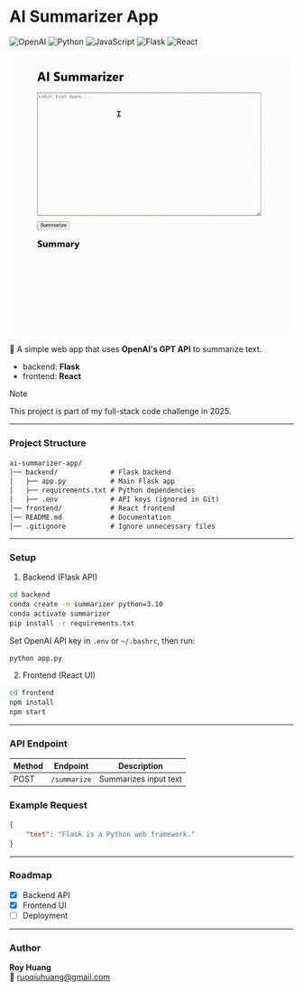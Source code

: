 # AI Summarizer App

<!-- Badges -->
![OpenAI](https://img.shields.io/badge/OpenAI-10A37F?style=for-the-badge&logo=openai&logoColor=white)
![Python](https://img.shields.io/badge/Python-3776AB?style=for-the-badge&logo=python&logoColor=white)
![JavaScript](https://img.shields.io/badge/JavaScript-F7DF1E?style=for-the-badge&logo=javascript&logoColor=black)
![Flask](https://img.shields.io/badge/Flask-000000?style=for-the-badge&logo=flask&logoColor=white)
![React](https://img.shields.io/badge/React-61DAFB?style=for-the-badge&logo=react&logoColor=black)

<img src="assets/demo_ai_summarizer_gif.gif" alt="Demo" width="500"/>


🚀 A simple web app that uses **OpenAI's GPT API** to summarize text. 
- backend: **Flask**
- frontend: **React**

> [!NOTE]
> This project is part of my full-stack code challenge in 2025. 



---

### Project Structure
```
ai-summarizer-app/
│── backend/             # Flask backend
│   ├── app.py           # Main Flask app
│   ├── requirements.txt # Python dependencies
│   ├── .env             # API keys (ignored in Git)
│── frontend/            # React frontend
│── README.md            # Documentation
│── .gitignore           # Ignore unnecessary files
```

---

### Setup

1. Backend (Flask API)
```sh
cd backend
conda create -n summarizer python=3.10
conda activate summarizer
pip install -r requirements.txt
```
Set OpenAI API key in `.env` or `~/.bashrc`, then run:
```sh
python app.py
```

2. Frontend (React UI)
```sh
cd frontend
npm install
npm start
```

---

### API Endpoint
| Method | Endpoint  | Description |
|--------|----------|-------------|
| POST   | `/summarize` | Summarizes input text |

### Example Request
```json
{
    "text": "Flask is a Python web framework."
}
```
---

### Roadmap
- [x] Backend API
- [x] Frontend UI
- [ ] Deployment

---

### Author
**Roy Huang**  
📧 ruoqiuhuang@gmail.com



